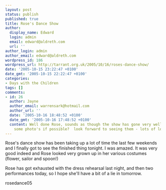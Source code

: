 ```yaml
---
layout: post
status: publish
published: true
title: Rose's Dance Show
author:
  display_name: Edward
  login: admin
  email: edward@aldreth.com
  url: ''
author_login: admin
author_email: edward@aldreth.com
wordpress_id: 186
wordpress_url: http://tarrant.org.uk/2005/10/16/roses-dance-show/
date: '2005-10-15 23:22:47 +0100'
date_gmt: '2005-10-15 22:22:47 +0100'
categories:
- Days with the Children
tags: []
comments:
- id: 26
  author: Jayne
  author_email: warrensark@hotmail.com
  author_url: ''
  date: '2005-10-16 18:48:52 +0100'
  date_gmt: '2005-10-16 17:48:52 +0100'
  content: Well done Rose, sounds as though the show has gone very well - can we have
    some photo's if possible?  look forward to seeing them - lots of love to you all
---
```

<p>Rose's dance show has been taking up a lot of time the last few weekends and I finally got to see the finished thing tonight.  I was amazed.  It was very good indeed and Rose looked very grown up in her various costumes (flower, sailor and spoon!)</p>
<p>Rose has got exhausted with the dress rehearsal last night, and then two performances today, so I hope she'll have a bit of a lie in tomorrow.</p>
<p><wpg2>rosedance05</wpg2></p>
